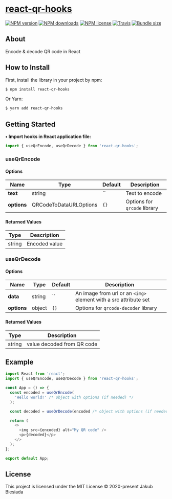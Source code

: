 # [react-qr-hooks](https://github.com/cool-hooks/react-qr-hooks)

[![NPM version](http://img.shields.io/npm/v/react-qr-hooks?style=flat-square)](https://www.npmjs.com/package/react-qr-hooks)
[![NPM downloads](http://img.shields.io/npm/dm/react-qr-hooks?style=flat-square)](https://www.npmjs.com/package/react-qr-hooks)
[![NPM license](https://img.shields.io/npm/l/react-qr-hooks?style=flat-square)](https://www.npmjs.com/package/react-qr-hooks)
[![Travis](https://img.shields.io/travis/cool-hooks/react-qr-hooks/master?style=flat-square)](https://travis-ci.org/cool-hooks/react-qr-hooks)
[![Bundle size](https://img.shields.io/bundlephobia/min/react-qr-hooks?style=flat-square)](https://bundlephobia.com/result?p=react-qr-hooks)

## About

Encode & decode QR code in React

## How to Install

First, install the library in your project by npm:

```sh
$ npm install react-qr-hooks
```

Or Yarn:

```sh
$ yarn add react-qr-hooks
```

## Getting Started

**• Import hooks in React application file:**

```js
import { useQrEncode, useQrDecode } from 'react-qr-hooks';
```

### useQrEncode

#### Options

| Name        | Type                   | Default | Description                  |
| ----------- | ---------------------- | ------- | ---------------------------- |
| **text**    | string                 | ``      | Text to encode               |
| **options** | QRCodeToDataURLOptions | `{}`    | Options for `qrcode` library |

#### Returned Values

| Type   | Description   |
| ------ | ------------- |
| string | Encoded value |

### useQrDecode

#### Options

| Name        | Type   | Default | Description                                                      |
| ----------- | ------ | ------- | ---------------------------------------------------------------- |
| **data**    | string | ``      | An image from url or an `<img>` element with a src attribute set |
| **options** | object | `{}`    | Options for `qrcode-decoder` library                             |

#### Returned Values

| Type   | Description                |
| ------ | -------------------------- |
| string | value decoded from QR code |

## Example

```js
import React from 'react';
import { useQrEncode, useQrDecode } from 'react-qr-hooks';

const App = () => {
  const encoded = useQrEncode(
    'Hello world!' /* object with options (if needed) */
  );

  const decoded = useQrDecode(encoded /* object with options (if needed) */);

  return (
    <>
      <img src={encoded} alt="My QR code" />
      <p>{decoded}</p>
    </>
  );
};

export default App;
```

## License

This project is licensed under the MIT License © 2020-present Jakub Biesiada
